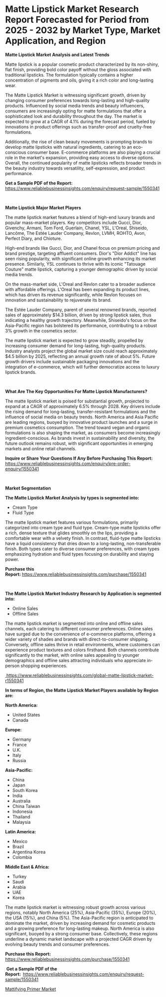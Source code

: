 <p><h1>Matte Lipstick Market Research Report Forecasted for Period from 2025 -  2032 by Market Type, Market Application, and Region</h1></p><p><strong>Matte Lipstick Market Analysis and Latest Trends</strong></p>
<p><p>Matte lipstick is a popular cosmetic product characterized by its non-shiny, flat finish, providing bold color payoff without the gloss associated with traditional lipsticks. The formulation typically contains a higher concentration of pigments and oils, giving it a rich color and long-lasting wear. </p><p>The Matte Lipstick Market is witnessing significant growth, driven by changing consumer preferences towards long-lasting and high-quality products. Influenced by social media trends and beauty influencers, consumers are increasingly opting for matte formulations that offer a sophisticated look and durability throughout the day. The market is expected to grow at a CAGR of 4.1% during the forecast period, fueled by innovations in product offerings such as transfer-proof and cruelty-free formulations. </p><p>Additionally, the rise of clean beauty movements is prompting brands to develop matte lipsticks with natural ingredients, catering to an eco-conscious consumer base. E-commerce platforms are also playing a crucial role in the market's expansion, providing easy access to diverse options. Overall, the continued popularity of matte lipsticks reflects broader trends in the beauty industry towards versatility, self-expression, and product performance.</p></p>
<p><strong>Get a Sample PDF of the Report:&nbsp;</strong> <a href="https://www.reliablebusinessinsights.com/enquiry/request-sample/1550341?utm_campaign=39&utm_medium=2&utm_source=Github&utm_content=ia&utm_term=06022025&utm_id=matte-lipstick">https://www.reliablebusinessinsights.com/enquiry/request-sample/1550341</a></p>
<p>&nbsp;</p>
<p><strong>Matte Lipstick Major Market Players</strong></p>
<p><p>The matte lipstick market features a blend of high-end luxury brands and popular mass-market players. Key competitors include Gucci, Dior, Givenchy, Armani, Tom Ford, Guerlain, Chanel, YSL, L'Oreal, Shiseido, Lancôme, The Estée Lauder Company, Revlon, LVMH, ROHTO, Avon, Perfect Diary, and Chioture. </p><p>High-end brands like Gucci, Dior, and Chanel focus on premium pricing and brand prestige, targeting affluent consumers. Dior's "Dior Addict" line has seen rising popularity, with significant online growth enhancing its market presence. Similarly, YSL continues to thrive with its iconic "Tatouage Couture" matte lipstick, capturing a younger demographic driven by social media trends.</p><p>On the mass-market side, L'Oreal and Revlon cater to a broader audience with affordable offerings. L'Oreal has been expanding its product lines, which has driven its revenue significantly, while Revlon focuses on innovation and sustainability to rejuvenate its brand.</p><p>The Estée Lauder Company, parent of several renowned brands, reported sales of approximately $14.3 billion, driven by strong lipstick sales, thus indicating a healthy growth trajectory. Meanwhile, Shiseido's focus on the Asia-Pacific region has bolstered its performance, contributing to a robust 3% growth in the cosmetics sector.</p><p>The matte lipstick market is expected to grow steadily, propelled by increasing consumer demand for long-lasting, high-quality products. Industry analysts project the global market size could reach approximately $4.5 billion by 2025, reflecting an annual growth rate of about 5%. Future growth drivers include sustainable packaging innovations and the integration of e-commerce, which will further democratize access to luxury lipstick brands.</p></p>
<p>&nbsp;</p>
<p><strong>What Are The Key Opportunities For Matte Lipstick Manufacturers?</strong></p>
<p><p>The matte lipstick market is poised for substantial growth, projected to expand at a CAGR of approximately 6.5% through 2028. Key drivers include the rising demand for long-lasting, transfer-resistant formulations and the influence of social media on beauty trends. North America and Asia Pacific are leading regions, buoyed by innovative product launches and a surge in premium cosmetics consumption. The trend toward vegan and organic formulations is also shaping the market, as consumers become increasingly ingredient-conscious. As brands invest in sustainability and diversity, the future outlook remains robust, with significant opportunities in emerging markets and online retail channels.</p></p>
<p><strong>Inquire or Share Your Questions If Any Before Purchasing This Report:</strong> <a href="https://www.reliablebusinessinsights.com/enquiry/pre-order-enquiry/1550341?utm_campaign=39&utm_medium=2&utm_source=Github&utm_content=ia&utm_term=06022025&utm_id=matte-lipstick">https://www.reliablebusinessinsights.com/enquiry/pre-order-enquiry/1550341</a></p>
<p>&nbsp;</p>
<p><strong>Market Segmentation</strong></p>
<p><strong>The Matte Lipstick Market Analysis by types is segmented into:</strong></p>
<p><ul><li>Cream Type</li><li>Fluid Type</li></ul></p>
<p><p>The matte lipstick market features various formulations, primarily categorized into cream type and fluid type. Cream-type matte lipsticks offer a rich, dense texture that glides smoothly on the lips, providing a comfortable wear with a velvety finish. In contrast, fluid-type matte lipsticks have a liquid consistency that dries down to a long-lasting, non-transferable finish. Both types cater to diverse consumer preferences, with cream types emphasizing hydration and fluid types focusing on durability and staying power.</p></p>
<p><strong>Purchase this Report:&nbsp;</strong><a href="https://www.reliablebusinessinsights.com/purchase/1550341?utm_campaign=39&utm_medium=2&utm_source=Github&utm_content=ia&utm_term=06022025&utm_id=matte-lipstick">https://www.reliablebusinessinsights.com/purchase/1550341</a></p>
<p>&nbsp;</p>
<p><strong>The Matte Lipstick Market Industry Research by Application is segmented into:</strong></p>
<p><ul><li>Online Sales</li><li>Offline Sales</li></ul></p>
<p><p>The matte lipstick market is segmented into online and offline sales channels, each catering to different consumer preferences. Online sales have surged due to the convenience of e-commerce platforms, offering a wider variety of shades and brands with direct-to-consumer shipping. Conversely, offline sales thrive in retail environments, where customers can experience product textures and colors firsthand. Both channels contribute significantly to the market, with online sales appealing to younger demographics and offline sales attracting individuals who appreciate in-person shopping experiences.</p></p>
<p><a href="https://www.reliablebusinessinsights.com/global-matte-lipstick-market-r1550341?utm_campaign=39&utm_medium=2&utm_source=Github&utm_content=ia&utm_term=06022025&utm_id=matte-lipstick">&nbsp;https://www.reliablebusinessinsights.com/global-matte-lipstick-market-r1550341</a></p>
<p><strong>In terms of Region, the Matte Lipstick Market Players available by Region are:</strong></p>
<p>
    <p> <strong> North America: </strong>
        <ul>
            <li>United States</li>
            <li>Canada</li>
        </ul>
        </p> 
    <p> <strong> Europe: </strong>
        <ul>
            <li>Germany</li>
            <li>France</li>
            <li>U.K.</li>
            <li>Italy</li>
            <li>Russia</li>
        </ul>
        </p> 
    <p> <strong> Asia-Pacific: </strong>
        <ul>
            <li>China</li>
            <li>Japan</li>
            <li>South Korea</li>
            <li>India</li>
            <li>Australia</li>
            <li>China Taiwan</li>
            <li>Indonesia</li>
            <li>Thailand</li>
            <li>Malaysia</li>
        </ul>
        </p> 
    <p> <strong> Latin America: </strong>
        <ul>
            <li>Mexico</li>
            <li>Brazil</li>
            <li>Argentina Korea</li>
            <li>Colombia</li>
        </ul>
        </p> 
    <p> <strong> Middle East & Africa: </strong>
        <ul>
            <li>Turkey</li>
            <li>Saudi</li>
            <li>Arabia</li>
            <li>UAE</li>
            <li>Korea</li>
        </ul>
    </p>
    </p>
<p><p>The matte lipstick market is witnessing robust growth across various regions, notably North America (25%), Asia-Pacific (35%), Europe (20%), the USA (15%), and China (5%). The Asia-Pacific region is anticipated to dominate the market, driven by increasing demand for cosmetic products and a growing preference for long-lasting makeup. North America is also significant, buoyed by a strong consumer base. Collectively, these regions underline a dynamic market landscape with a projected CAGR driven by evolving beauty trends and consumer preferences.</p></p>
<p><strong>Purchase this Report: </strong><a href="https://www.reliablebusinessinsights.com/purchase/1550341?utm_campaign=39&utm_medium=2&utm_source=Github&utm_content=ia&utm_term=06022025&utm_id=matte-lipstick">https://www.reliablebusinessinsights.com/purchase/1550341</a></p>
<p>&nbsp;<strong>Get a Sample PDF of the Report:&nbsp;&nbsp;</strong><a href="https://www.reliablebusinessinsights.com/enquiry/request-sample/1550341?utm_campaign=39&utm_medium=2&utm_source=Github&utm_content=ia&utm_term=06022025&utm_id=matte-lipstick">https://www.reliablebusinessinsights.com/enquiry/request-sample/1550341</a></p>
<p><strong></strong></p>
<p><p><a href="https://github.com/zurubting/Market-Research-Report-List-1/blob/main/mattifying-primer-market.md?utm_campaign=39&utm_medium=2&utm_source=Github&utm_content=ia&utm_term=06022025&utm_id=matte-lipstick">Mattifying Primer Market</a></p></p>
